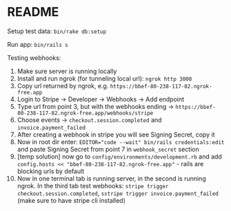 # README

Setup test data:
`bin/rake db:setup`

Run app:
`bin/rails s`

Testing webhooks:
1. Make sure server is running locally
2. Install and run ngrok (for tunneling local url):
`ngrok http 3000`
3. Copy url returned by ngrok, e.g. `https://bbef-80-238-117-82.ngrok-free.app`
4. Login to Stripe -> Developer -> Webhooks -> Add endpoint
5. Type url from point 3, but with the webhooks ending -> `https://bbef-80-238-117-82.ngrok-free.app/webhooks/stripe`
6. Choose events -> `checkout.session.completed` and `invoice.payment_failed`
7. After creating a webhook in stripe you will see Signing Secret, copy it
8. Now in root dir enter: `EDITOR="code --wait" bin/rails credentials:edit` and paste Signing Secret from point 7 in `webhook_secret` section
9. [temp solution] now go to `config/environments/development.rb` and add `config.hosts << "bbef-80-238-117-82.ngrok-free.app"` - rails are blocking urls by default
10. Now in one terminal tab is running server, in the second is running ngrok. In the third tab test webhooks: `stripe trigger checkout.session.completed`, `sstripe trigger invoice.payment_failed` (make sure to have stripe cli installed)
